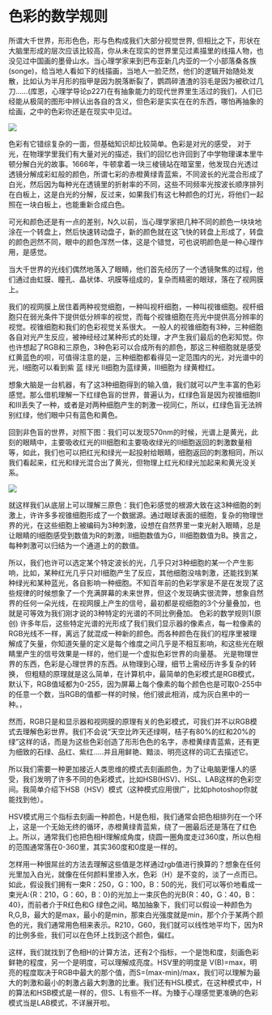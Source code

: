 # 色彩的数学规则

所谓大千世界，形形色色，形与色构成我们大部分视觉世界, 但相比之下，形状在大脑里形成的层次应该比较高，你从未在现实的世界里见过素描里的线描人物，也没见过中国画的墨骨山水。当心理学家来到巴布亚新几内亚的一个小部落桑各族(songe)，给当地人看如下的线描画，当地人一脸茫然，他们的逻辑开始随处发散，比如认为半月形的指甲是因为脱落断裂了，鹦鹉碎渣渣的羽毛是因为被砍过几刀……(库恩，心理学导论p227)在有抽象能力的现代世界里生活过的我们，人们已经能从极简的图形中辨认出各自的含义，但色彩是实实在在的东西，哪怕再抽象的绘画，之中的色彩你还是在现实中见过。

![](https://raw.github.com/TBEDP/show-me-the-code/master/2013/1213/yeshou1.jpg)

色彩有它错综复杂的一面，但基础知识却比较简单。色彩是对光的感受， 对于光，在物理学里我们有大量对光的描述，我们的回忆也许回到了中学物理课本里牛顿分解白光的故事。1666年，牛顿拿着一块三棱镜站在暗室里，他发现白光透过透镜分解成彩虹般的颜色，所谓七彩的赤橙黄绿青蓝紫，不同波长的光混合形成了白光，然后因为每种光在透镜里的折射率的不同，这些不同频率光按波长顺序排列在白板上，这是白光的分解，反过来，如果我们有这七种颜色的灯光，将他们一起照在一块白板上，也能重新合成白色。

可光和颜色还是有一点的差别，N久以前，当心理学家把几种不同的颜色一块块地涂在一个转盘上，然后快速转动盘子，新的颜色就在这飞快的转盘上形成了，转盘的颜色迥然不同，眼中的颜色浑然一体，这是个错觉，可也说明颜色是一种心理作用，是感觉。

当大千世界的光线们偶然地落入了眼睛，他们首先经历了一个透镜聚焦的过程，他们通过由虹膜、瞳孔、晶状体、巩膜等组成的，复杂而精密的眼球，落在了视网膜上。

我们的视网膜上居住着两种视觉细胞，一种叫视杆细胞，一种叫视锥细胞。视杆细胞只在弱光条件下提供低分辨率的视觉，而每个视锥细胞在亮光中提供高分辨率的视觉。视锥细胞和我们的色彩视觉关系很大。
一般人的视锥细胞有3种，三种细胞各自对光产生反应，被神经经过某种形式的处理，才产生我们最后的色彩知觉。你也许想起了RGB和三原色，3种色彩可以合成所有的颜色，那这三种细胞就是感受红黄蓝色的呗，可值得注意的是，三种细胞都看得见一定范围内的光，对光谱中的光，Ⅰ细胞可以看到紫 蓝 绿光  Ⅱ细胞为蓝绿黄，Ⅲ细胞为 绿黄橙红。

想象大脑是一台机器，有了这3种细胞得到的输入值，我们就可以产生丰富的色彩感觉。那么借机理解一下红绿色盲的世界，普遍认为，红绿色盲是因为视锥细胞Ⅱ和Ⅲ丢失了一种，或者是对两种细胞产生的刺激一视同仁，所以，红绿色盲无法辨别红绿，他们眼中只有蓝色和黄色。

回到非色盲的世界，对照下图：我们可以发现570nm的时候，光谱上是黄光，此刻的眼睛中，主要吸收红光的Ⅲ细胞和主要吸收绿光的Ⅱ细胞返回的刺激数量相等，如此，我们也可以把红光和绿光一起投射给眼睛，细胞返回的刺激相同，所以我们看起来，红光和绿光混合出了黄光，但物理上红光和绿光加起来和黄光没关系。

![](https://raw.github.com/TBEDP/show-me-the-code/master/2013/1213/yeshou2.jpg)

就这样我们从底层上可以理解三原色：我们色彩感觉的根源大致在这3种细胞的刺激上，许许多多视锥细胞形成了一个数据源。通过眼球表面的细胞，复杂的物理世界的光，在这些细胞上被编码为3种刺激，设想在自然界里一束光射入眼睛，总是让眼睛的Ⅰ细胞感受到数值为R的刺激，Ⅱ细胞数值为G，Ⅲ细胞数值为B。换言之，每种刺激可以归结为一个通道上的的数值。

所以，我们也许可以选定某个特定波长的光，几乎只对3种细胞的某一个产生影响，比如，某种红光几乎只对Ⅰ细胞产生了反应，其他细胞没啥刺激，还能找到某种绿光和某种蓝光，各自影响一种细胞。不知百年前的色彩学家是不是在发现了这些规律的时候想象了一个充满屏幕的未来世界，但这个发现确实很流弊，想象自然界的任何一朵光线，在视网膜上产生的信号，最初都是视细胞的3个分量叠加，也就是可等效为我们刚才说的3种特定的光谱的不同比例叠加。
色彩的数学规则1(原创)
许多年后，这些特定光谱的光形成了我们我们显示器的像素点，每一粒像素的RGB光线不一样，离远了就混成一种新的颜色。而各种颜色在我们的程序里被理解成了矢量，你知道矢量的定义是每个维度之间几乎是不相互影响，和这些光在眼睛里产生的信号效果是一样的，他们是一个虚拟色彩世界的向量基。
光是物理世界的东西，色彩是心理世界的东西。从物理到心理，细节上需经历许多复杂的转换， 但粗糙的原理就是这么简单，在计算机中，最简单的色彩模式是RGB模式，默认下，RGB值域都为0-255，因为屏幕上每个像素的每个颜色也是可取0-255中的任意一个数，当RGB的值都一样的时候，他们彼此相消，成为灰白黑中的一种。，

然而，RGB只是和显示器和视网膜的原理有关的色彩模式，可我们并不以RGB模式去理解色彩世界。我们不会说“天空比昨天还绿啊，桔子有80%的红和20%的绿”这样的话，而是为这些色彩创造了形形色色的名字，赤橙黄绿青蓝紫，还有更为细致的石绿、品红、紫红…..并且用鲜艳、黯淡、明亮这样的词汇去描述它。

所以我们需要一种更加接近人类思维的模式去刻画颜色，为了让电脑更懂人的感受，我们发明了许多不同的色彩模式，比如HSB(HSV)、HSL、LAB这样的色彩空间。我简单介绍下HSB（HSV）模式（这种模式应用很广，比如photoshop你就能找到他）。

HSV模式用三个指标去刻画一种颜色，H是色相，我们通常会把色相排列在一个环上，这是一个无始无终的循环，赤橙黄绿青蓝紫，绕了一圈最后还是落在了红色上。所以，通常我们也把色相H理解成角度，绕圆一圈角度走过360度，所以色相的范围通常落在0-360里，其实360度和0度是一样的。

怎样用一种很屌丝的方法去理解这些值是怎样通过rgb值进行换算的？想象在任何光里加入白光，就像在任何颜料里掺入水，色彩（H）是不变的，淡了一点而已。如此，假设我们拥有一束R：250，G：100，B：50的光，我们可以等价地看成一束光A:{R：210，G：60，B：0}的光加上一束灰色的光B{R：40，G：40，B：40}，而前者介于R红色和G 绿色之间。略加抽象下，我们可以假设一种颜色为R,G,B，最大的是max，最小的是min，那束白光强度就是min，那个介于某两个颜色的光，我们通常用色相来表示。R210，G60，我们就可以线性地平均下，因为R的比例多些，我们可以在色环上找到这个颜色，偏红。

这样，我们就找到了色相H的计算方法，还有2个指标，一个是饱和度，刻画色彩鲜艳的程度，另一个是明度，可以理解成亮度。HSV里的明度是 V(B)=max，明亮的程度取决于RGB中最大的那个值，而S=(max-min)/max，我们可以理解为最大的刺激和最小的刺激占最大刺激的比重。我们还有HSL模式，在这种模式中，H的算法和HSB模式是一样的，但S、L有些不一样。为臻于心理感觉更准确的色彩模式当是LAB模式，不详展开啦。